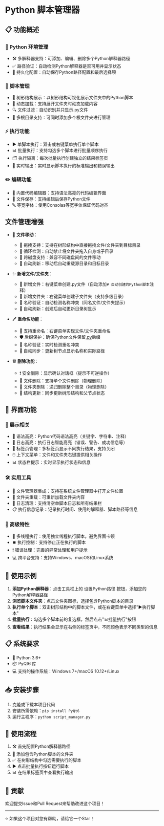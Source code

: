 # Python 脚本管理器

## 📋 功能概述

### 🐍 Python 环境管理
- 🛠️ 多解释器支持：可添加、编辑、删除多个Python解释器路径
- ✅ 路径验证：自动检测Python解释器是否可用并显示状态
- 💾 持久化配置：自动保存Python路径配置和最后选择项

### 📁 脚本管理
- 🌳 树形结构展示：以树形结构可视化展示文件夹中的Python脚本
- 🔄 动态加载：支持展开文件夹时动态加载内容
- 🔍 文件过滤：自动识别并只显示.py文件
- 📂 多根目录支持：可同时添加多个根文件夹进行管理

### ⚡ 执行功能
- ▶️ 单脚本执行：双击或右键菜单执行单个脚本
- 📊 批量执行：支持勾选多个脚本进行批量顺序执行
- 🗂️ 执行隔离：每次批量执行创建独立的结果标签页
- 📝 实时输出：实时显示脚本执行的标准输出和错误输出

### ✏️ 编辑功能
- 📝 内置代码编辑器：支持语法高亮的代码编辑界面
- 💾 文件保存：支持编辑后保存Python文件
- 🔤 等宽字体：使用Consolas等宽字体保证代码对齐

## 文件管理增强
- 🔁 **文件移动**：
  - 📁 拖拽支持：支持在树形结构中直接拖拽文件/文件夹到目标目录
  - 🚫 循环检测：自动禁止将文件夹拖入自身或子目录
  - 💾 跨磁盘支持：兼容不同磁盘间的文件移动
  - 🔄 自动刷新：移动后自动重载源目录和目标目录

- ✨ **新增文件/文件夹**：
  - 📄 新增文件：右键菜单创建.py文件（自动添加`# 自动创建的Python脚本`注释）
  - 📁 新增文件夹：右键菜单创建子文件夹（支持多级目录）
  - 🧾 名称验证：自动检测名称冲突（同名文件/文件夹提示）
  - 🔄 自动刷新：创建后自动更新目录树显示

- 🖊️ **重命名功能**：
  - 📝 支持重命名：右键菜单实现文件/文件夹重命名
  - 🛡️ 后缀保护：确保Python文件保留[.py](file://D:\Robot\1.py)后缀
  - 🧾 名称验证：实时检测重名冲突
  - 🔄 自动同步：更新树节点显示名称和实际路径

- 🗑️ **删除功能**：
  - ❗ 安全删除：显示确认对话框（提示不可逆操作）
  - 📁 文件删除：支持单个文件删除（物理删除）
  - 📂 文件夹删除：递归删除整个目录（物理删除）
  - 🔄 结构更新：同步更新树形结构和父节点状态

## 🎨 界面功能
### 📝 展示相关
- 🎨 语法高亮：Python代码语法高亮（关键字、字符串、注释）
- 🌈 日志高亮：执行日志智能高亮（错误、警告、成功信息等）
- 📑 标签页管理：多标签页显示不同执行结果，支持关闭
- 🖱️ 上下文菜单：文件和文件夹右键提供相关操作
- 📊 状态栏提示：实时显示执行状态和信息

### 🛠️ 实用工具
- 📂 文件管理器集成：支持在系统文件管理器中打开文件位置
- 🔄 文件夹重载：可重新加载文件夹内容
- 🧹 日志清理：支持清空单脚本日志和所有结果栏
- 📋 执行信息记录：记录执行时间、使用的解释器、脚本路径等信息

### 🚀 高级特性
- 🧵 多线程执行：使用独立线程执行脚本，避免界面卡顿
- ⏹️ 执行控制：支持停止正在执行的脚本
- ❗ 错误处理：完善的异常处理和用户提示
- 💻 跨平台支持：支持Windows、macOS和Linux系统

## 🚀 使用示例

1. **添加Python解释器**：点击工具栏上的 设置Python路径 按钮，添加您的Python解释器路径
2. **浏览脚本文件夹**：点击文件夹图标，选择包含Python脚本的目录
3. **执行单个脚本**：双击树形结构中的脚本文件，或在右键菜单中选择"▶️执行脚本"
4. **批量执行**：勾选多个脚本前的复选框，然后点击"📊批量执行"按钮
5. **查看结果**：执行结果会显示在右侧的标签页中，不同颜色表示不同类型的信息

## 📋 系统要求

- 🐍 Python 3.6+
- 📦 PyQt6 库
- 💻 支持的操作系统：Windows 7+/macOS 10.12+/Linux

## 📥 安装步骤

1. 克隆或下载本项目代码
2. 安装所需依赖：`pip install PyQt6`
3. 运行主程序：`python script_manager.py`

## 🎯 使用流程

1. 🛠️ 首先配置Python解释器路径
2. 📂 添加包含Python脚本的文件夹
3. ✅ 在树形结构中勾选需要执行的脚本
4. ▶️ 点击批量执行按钮运行脚本
5. 📊 在结果标签页中查看执行输出

## 🤝 贡献

欢迎提交Issue和Pull Request来帮助改进这个项目！

---

⭐ 如果这个项目对您有帮助，请给它一个Star！
